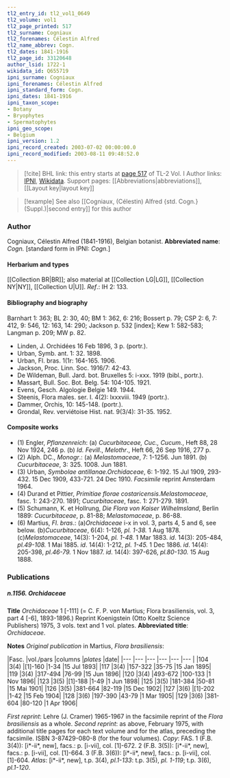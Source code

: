 ```yaml
---
tl2_entry_id: tl2_vol1_0649
tl2_volume: vol1
tl2_page_printed: 517
tl2_surname: Cogniaux
tl2_forenames: Célestin Alfred
tl2_name_abbrev: Cogn.
tl2_dates: 1841-1916
tl2_page_id: 33120648
author_lsid: 1722-1
wikidata_id: Q655719
ipni_surname: Cogniaux
ipni_forenames: Célestin Alfred
ipni_standard_form: Cogn.
ipni_dates: 1841-1916
ipni_taxon_scope: 
- Botany
- Bryophytes
- Spermatophytes
ipni_geo_scope: 
- Belgium
ipni_version: 1.2
ipni_record_created: 2003-07-02 00:00:00.0
ipni_record_modified: 2003-08-11 09:48:52.0
---
```


> [!cite] BHL link: this entry starts at [page 517](https://www.biodiversitylibrary.org/page/33120648) of TL-2 Vol. I
> Author links: [IPNI](https://www.ipni.org/a/1722-1), [Wikidata](https://www.wikidata.org/wiki/Q655719). Support pages: [[Abbreviations|abbreviations]], [[Layout key|layout key]]

> [!example] See also [[Cogniaux, (Célestin) Alfred {std. Cogn.} (Suppl.)|second entry]] for this author

### Author

Cogniaux, Célestin Alfred (1841-1916), Belgian botanist. 
**Abbreviated name**: *Cogn.* \[standard form in IPNI: *Cogn.*\]

#### Herbarium and types

[[Collection BR|BR]]; also material at [[Collection LG|LG]], [[Collection NY|NY]], [[Collection U|U]].
*Ref*.: IH 2: 133.

#### Bibliography and biography

Barnhart 1: 363; BL 2: 30, 40; BM 1: 362, 6: 216; Bossert p. 79; CSP 2: 6, 7: 412, 9: 546, 12: 163, 14: 290; Jackson p. 532 \[index\]; Kew 1: 582-583; Langman p. 209; MW p. 82.
- Linden, J. Orchidées 16 Feb 1896, 3 p. (portr.).
- Urban, Symb. ant. 1: 32. 1898.
- Urban, Fl. bras. 1(1r: 164-165. 1906.
- Jackson, Proc. Linn. Soc. 1916/7: 42-43.
- De Wildeman, Bull. Jard. bot. Bruxelles 5: i-xxx. 1919 (bibl., portr.).
- Massart, Bull. Soc. Bot. Belg. 54: 104-105. 1921.
- Evens, Gesch. Algologie Belgie 149. 1944.
- Steenis, Flora males. ser. I. 4(2): lxxxviii. 1949 (portr.).
- Dammer, Orchis, 10: 145-148. (portr.).
- Grondal, Rev. verviétoise Hist. nat. 9(3/4): 31-35. 1952.

#### Composite works

- (1) Engler, *Pflanzenreich*:
(a) *Cucurbitaceae, Cuc., Cucum.*, Heft 88, 28 Nov 1924, 246 p.
(b) *Id. Fevill*., *Melothr*., Heft 66, 26 Sep 1916, 277 p.
- (2) Alph. DC., *Monogr*.:
(a) *Melastomaceae*, 7: 1-1256. Jun 1891.
(b) *Cucurbitaceae*, 3: 325. 1008. Jun 1881.
- (3) Urban, *Symbolae antillanae.Orchidaceae*, 6: 1-192. 15 Jul 1909, 293-432. 15 Dec 1909, 433-721. 24 Dec 1910. *Facsimile* reprint Amsterdam 1964.
- (4) Durand et Pittier, *Primitiae florae costaricensis.Melastomaceae*, fasc. 1: 243-270. 1891; *Cucurbitaceae*, fasc. 1: 271-279. 1891.
- (5) Schumann, K. et Hollrung, *Die Flora von Kaiser Wilhelmsland*, Berlin 1889: *Cucurbitaceae*, p. 81-88; *Melastomaceae*, p. 86-88.
- (6) Martius, *Fl. bras*.:
(a)*Orchidaceae* i-x in vol. 3, parts 4, 5 and 6, see below.
(b)*Cucurbitaceae*, 6(4): 1-126, *pl. 1-38.* 1 Aug 1878.
(c)*Melastomaceae*, 14(3): 1-204, *pl. 1-48.* 1 Mar 1883.
*id*. 14(3): 205-484, *pl.49-108.* 1 Mai 1885.
*id*. 14(4): 1-212, *pl. 1-45.* 1 Dec 1886.
*id*. 14(4): 205-398, *pl.46-79.* 1 Nov 1887.
*id*. 14(4): 397-626, *pl.80-130.* 15 Aug 1888.

### Publications

##### n.1156. Orchidaceae

**Title**
*Orchidaceae* 1 \[-111\] (= C. F. P. von Martius; Flora brasiliensis, vol. 3, part 4 \[-6\], 1893-1896.) Reprint Koenigstein (Otto Koeltz Science Publishers) 1975, 3 vols. text and 1 vol. plates.
**Abbreviated title**: *Orchidaceae*.

**Notes**
*Original publication* in Martius, *Flora brasiliensis*:

|Fasc.	|vol./pars	|columns	|*plates*	|date|
|---	|---	|---	|---	|---	|---	|
|104	|3(4)	|\[1\]-160	|1-34	|15 Jul 1893|
|117	|3(4)	|157-322	|35-75	|15 Jan 1895|
|119	|3(4)	|317-494	|76-99	|15 Jun 1896|
|120	|3(4)	|493-672	|100-133	|1 Nov 1896|
|123	|3(5)	|\[1\]-188	|1-49	|1 Jun 1898|
|125	|3(5)	|181-384	|50-81	|15 Mai 1901|
|126	|3(5)	|381-664	|82-119	|15 Dec 1902|
|127	|3(6)	|\[1\]-202	|1-42	|15 Feb 1904|
|128	|3(6)	|197-390	|43-79	|1 Mar 1905|
|129	|3(6)	|381-604	|80-120	|1 Apr 1906|

*First reprint*: Lehre (J. Cramer) 1965-1967 in the facsimile reprint of the *Flora brasiliensis* as a whole.
*Second reprint*: as above, February 1975, with additional title pages for each text volume and for the atlas, preceding the facsimile. ISBN 3-87429-080-8 (for the four volumes).
*Copy*: FAS.
1 (F.B. 3(4)): \[i\*-ii\*, new\], facs.: p. \[i-vii\], col. \[1\]-672.
2 (F.B. 3(5)): \[i\*-ii\*, new\], facs.: p. \[i-vii\], col. \[1\]-664.
3 (F.B. 3(6)): \[i\*-ii\*, new\], facs.: p. \[i-vii\], col. \[1\]-604.
*Atlas*: \[i\*-ii\*, new\], t.p. 3(4), *pl.1-133*: t.p. 3(5), *pl. 1-119*; t.p. 3(6), *pl.1-120*.


